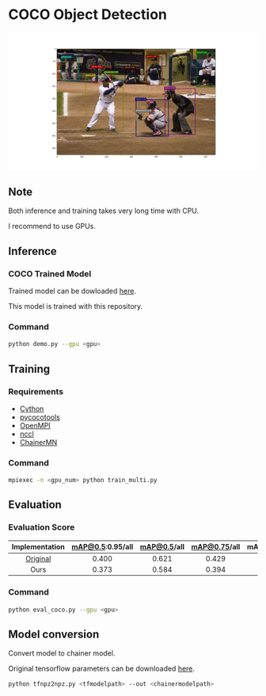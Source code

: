 # COCO Object Detection

![Example](../static/coco_example.png)

## Note 

Both inference and training takes very long time with CPU.

I recommend to use GPUs.

## Inference

### COCO Trained Model
Trained model can be dowloaded [here](https://github.com/knorth55/chainer-light-head-rcnn/releases/download/v0.0/light_head_rcnn_resnet101_trained_2018_07_19.npz).

This model is trained with this repository.

### Command

```bash
python demo.py --gpu <gpu>
```
## Training

### Requirements

- [Cython](http://cython.org/)
- [pycocotools](https://github.com/cocodataset/cocoapi)
- [OpenMPI](https://www.open-mpi.org/)
- [nccl](https://developer.nvidia.com/nccl)
- [ChainerMN](https://github.com/chainer/chainermn)

### Command

```bash
mpiexec -n <gpu_num> python train_multi.py
```

## Evaluation

### Evaluation Score

| Implementation | mAP@0.5:0.95/all | mAP@0.5/all | mAP@0.75/all | mAP:0.5:0.95/small | mAP:0.5:0.95/medium | mAP:0.5:0.95/large |
|:--------------:|:----------------:|:-----------:|:------------:|:------------------:|:-------------------:|:------------------:|
| [Original](https://github.comzengarden/light_head_rcnn) | 0.400 | 0.621 | 0.429 | 0.225 | 0.446 | 0.540 |
| Ours | 0.373 | 0.584 | 0.394 | 0.179 | 0.416 | 0.539 |

### Command

```bash
python eval_coco.py --gpu <gpu>
```

## Model conversion

Convert model to chainer model.

Original tensorflow parameters can be downloaded [here](https://github.com/knorth55/chainer-light-head-rcnn/releases/download/v0.0/tf_light_head_rcnn_resnet101_extracted_2018_07_12.npz).

```bash
python tfnpz2npz.py <tfmodelpath> --out <chainermodelpath>
```
